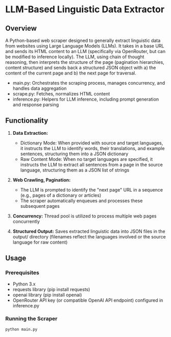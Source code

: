 # LLM-Based Linguistic Data Extractor

## Overview

A Python-based web scraper designed to generally extract linguistic data from websites using Large Language Models (LLMs). It takes in a base URL and sends its HTML content to an LLM (specifically via OpenRouter, but can be modified to inference locally). The LLM, using chain of thought reasoning, then interprets the structure of the page (pagination hierarchies, content structure) and sends back a structured JSON object with a) the content of the current page and b) the next page for traversal.

* main.py: Orchestrates the scraping process, manages concurrency, and handles data aggregation
* scrape.py: Fetches, normalizes HTML content
* inference.py: Helpers for LLM inference, including prompt generation and response parsing

## Functionality

1.  **Data Extraction:**
    * Dictionary Mode: When provided with source and target languages, it instructs the LLM to identify words, their translations, and example sentences, structuring them into a JSON dictionary
    * Raw Content Mode: When no target languages are specified, it instructs the LLM to extract all sentences from a page in the source language, structuring them as a JSON list of strings

2.  **Web Crawling, Pagination:**
    * The LLM is prompted to identify the "next page" URL in a sequence (e.g., pages of a dictionary or articles)
    * The scraper automatically enqueues and processes these subsequent pages

3.  **Concurrency:** Thread pool is utilized to process multiple web pages concurrently

4.  **Structured Output:** Saves extracted linguistic data into JSON files in the output/ directory (filenames reflect the languages involved or the source language for raw content)

## Usage

### Prerequisites

* Python 3.x
* requests library (pip install requests)
* openai library (pip install openai)
* OpenRouter API key (or compatible OpenAI API endpoint) configured in inference.py

### Running the Scraper

```bash
python main.py
